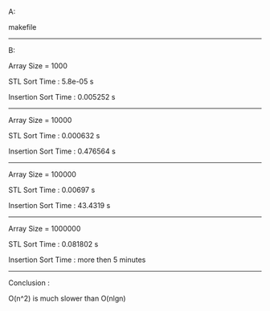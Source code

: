 A:

makefile

--------------------------------------------------------

B:

Array Size = 1000

STL Sort Time : 5.8e-05 s

Insertion Sort Time : 0.005252 s

--------------------------------------------------------

Array Size = 10000

STL Sort Time : 0.000632 s

Insertion Sort Time : 0.476564 s

--------------------------------------------------------

Array Size = 100000

STL Sort Time : 0.00697 s

Insertion Sort Time : 43.4319 s

--------------------------------------------------------

Array Size = 1000000

STL Sort Time : 0.081802 s

Insertion Sort Time : more then 5 minutes

--------------------------------------------------------

Conclusion :

O(n^2) is much slower than O(nlgn)
